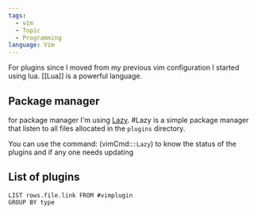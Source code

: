 ```yaml
---
tags:
  - vim
  - Topic
  - Programming
language: Vim
---
```

For plugins since I moved from my previous vim configuration I started using lua. [[Lua]] is a powerful language.

## Package manager
for package manager I'm using [Lazy](https://github.com/folke/lazy.nvim). #Lazy is a simple package manager that listen to all files allocated in the `plugins` directory.

You can use the command:
(vimCmd::`:Lazy`)
to know the status of the plugins and if any one needs updating

## List of plugins
```dataview
LIST rows.file.link FROM #vimplugin 
GROUP BY type
```
